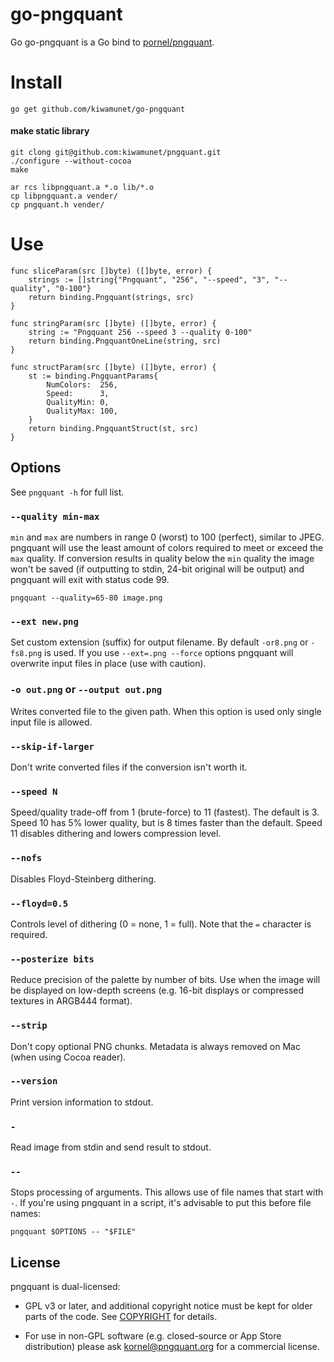 # go-pngquant


Go go-pngquant is a Go bind to [pornel/pngquant](https://github.com/pornel/pngquant).


# Install

```
go get github.com/kiwamunet/go-pngquant
```

#### make static library

```
git clong git@github.com:kiwamunet/pngquant.git./configure --without-cocoamake ar rcs libpngquant.a *.o lib/*.ocp libpngquant.a vender/cp pngquant.h vender/
```

# Use

```
func sliceParam(src []byte) ([]byte, error) {
	strings := []string{"Pngquant", "256", "--speed", "3", "--quality", "0-100"}
	return binding.Pngquant(strings, src)
}

func stringParam(src []byte) ([]byte, error) {
	string := "Pngquant 256 --speed 3 --quality 0-100"
	return binding.PngquantOneLine(string, src)
}

func structParam(src []byte) ([]byte, error) {
	st := binding.PngquantParams{
		NumColors:  256,
		Speed:      3,
		QualityMin: 0,
		QualityMax: 100,
	}
	return binding.PngquantStruct(st, src)
}
```

## Options

See `pngquant -h` for full list.

### `--quality min-max`

`min` and `max` are numbers in range 0 (worst) to 100 (perfect), similar to JPEG. pngquant will use the least amount of colors required to meet or exceed the `max` quality. If conversion results in quality below the `min` quality the image won't be saved (if outputting to stdin, 24-bit original will be output) and pngquant will exit with status code 99.

    pngquant --quality=65-80 image.png

### `--ext new.png`

Set custom extension (suffix) for output filename. By default `-or8.png` or `-fs8.png` is used. If you use `--ext=.png --force` options pngquant will overwrite input files in place (use with caution).

### `-o out.png` or `--output out.png`

Writes converted file to the given path. When this option is used only single input file is allowed.

### `--skip-if-larger`

Don't write converted files if the conversion isn't worth it.

### `--speed N`

Speed/quality trade-off from 1 (brute-force) to 11 (fastest). The default is 3. Speed 10 has 5% lower quality, but is 8 times faster than the default. Speed 11 disables dithering and lowers compression level.

### `--nofs`

Disables Floyd-Steinberg dithering.

### `--floyd=0.5`

Controls level of dithering (0 = none, 1 = full). Note that the `=` character is required.

### `--posterize bits`

Reduce precision of the palette by number of bits. Use when the image will be displayed on low-depth screens (e.g. 16-bit displays or compressed textures in ARGB444 format).

### `--strip`

Don't copy optional PNG chunks. Metadata is always removed on Mac (when using Cocoa reader).

### `--version`

Print version information to stdout.

### `-`

Read image from stdin and send result to stdout.

### `--`

Stops processing of arguments. This allows use of file names that start with `-`. If you're using pngquant in a script, it's advisable to put this before file names:

    pngquant $OPTIONS -- "$FILE"
    
## License

pngquant is dual-licensed:

* GPL v3 or later, and additional copyright notice must be kept for older parts of the code. See [COPYRIGHT](https://github.com/pornel/pngquant/blob/master/COPYRIGHT) for details.

* For use in non-GPL software (e.g. closed-source or App Store distribution) please ask kornel@pngquant.org for a commercial license.